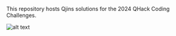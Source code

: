 This repository hosts Qjins solutions for the 2024 QHack Coding Challenges.


![alt text](https://github.com/jsaroni/QHack_2024_Coding_Challenges/blob/main/Qutropolis/cc.png)
